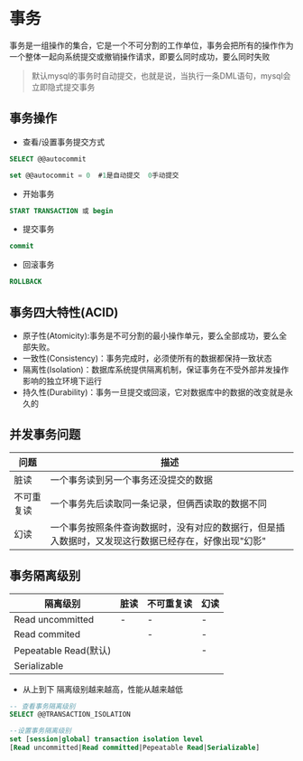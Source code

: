 # 事务

事务是一组操作的集合，它是一个不可分割的工作单位，事务会把所有的操作作为一个整体一起向系统提交或撤销操作请求，即要么同时成功，要么同时失败

> 默认mysql的事务时自动提交，也就是说，当执行一条DML语句，mysql会立即隐式提交事务

## 事务操作

- 查看/设置事务提交方式

```sql
SELECT @@autocommit

set @@autocommit = 0  #1是自动提交  0手动提交
```

- 开始事务

```sql
START TRANSACTION 或 begin
```

- 提交事务

```sql
commit
```

- 回滚事务

```sql
ROLLBACK
```

## 事务四大特性(ACID)

- 原子性(Atomicity):事务是不可分割的最小操作单元，要么全部成功，要么全部失败。
- 一致性(Consistency)：事务完成时，必须使所有的数据都保持一致状态
- 隔离性(Isolation)：数据库系统提供隔离机制，保证事务在不受外部并发操作影响的独立环境下运行
- 持久性(Durability)：事务一旦提交或回滚，它对数据库中的数据的改变就是永久的

## 并发事务问题

|问题|描述|
|-----|-----|
|脏读|一个事务读到另一个事务还没提交的数据|
|不可重复读|一个事务先后读取同一条记录，但俩西读取的数据不同|
|幻读|一个事务按照条件查询数据时，没有对应的数据行，但是插入数据时，又发现这行数据已经存在，好像出现"幻影"|

## 事务隔离级别

|隔离级别|脏读|不可重复读|幻读|
|-------|-------|---------|-------|
|Read uncommitted|-|-|-|
|Read commited||-|-|
|Pepeatable Read(默认)|||-|
|Serializable||||

- 从上到下 隔离级别越来越高，性能从越来越低

```sql
-- 查看事务隔离级别
SELECT @@TRANSACTION_ISOLATION

--设置事务隔离级别
set [session|global] transaction isolation level
[Read uncommitted|Read committed|Pepeatable Read|Serializable]
```
